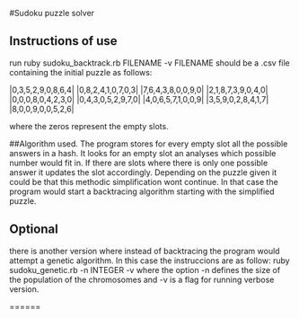 #Sudoku puzzle solver
## Instructions of use
run ruby sudoku_backtrack.rb FILENAME -v
FILENAME should be a .csv file containing the initial puzzle as follows:

|0,3,5,2,9,0,8,6,4|
|0,8,2,4,1,0,7,0,3|
|7,6,4,3,8,0,0,9,0|
|2,1,8,7,3,9,0,4,0|
|0,0,0,8,0,4,2,3,0|
|0,4,3,0,5,2,9,7,0|
|4,0,6,5,7,1,0,0,9|
|3,5,9,0,2,8,4,1,7|
|8,0,0,9,0,0,5,2,6|

where the zeros represent the empty slots.

##Algorithm used.
The program stores for every empty slot all the possible answers in a hash.
It looks for an empty slot an analyses which possible number would fit in. If there are slots where there is only one possible answer
it updates the slot accordingly.
Depending on the puzzle given it could be that this methodic simplification wont continue. In that case the program would start 
a backtracing algorithm starting with the simplified puzzle.


## Optional
there is another version where instead of backtracing the program would attempt a genetic algorithm.
In this case the instruccions are as follow:
ruby sudoku_genetic.rb -n INTEGER -v
where the option -n defines the size of the population of the chromosomes and -v is a flag for running verbose version.






======
